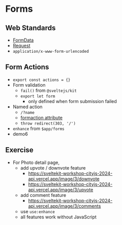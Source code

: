 # Forms

## Web Standards
- [FormData](https://developer.mozilla.org/en-US/docs/Web/API/FormData)
- [Request](https://developer.mozilla.org/en-US/docs/Web/API/Request)
- `application/x-www-form-urlencoded`

## Form Actions
- `export const actions = {}`
- Form validation
  - `fail()` from `@sveltejs/kit`
  - `export let form`
    - only defined when form submission failed
- Named action
  - `/?name`
  - [formaction attribute](https://developer.mozilla.org/en-US/docs/Web/HTML/Element/button#formaction)
  - `throw redirect(303, '/')`
- `enhance` from `$app/forms`
- demo6

## Exercise
- For Photo detail page,
  - add upvote / downvote feature
    - https://sveltekit-workshop-cityjs-2024-api.vercel.app/image/3/downvote
    - https://sveltekit-workshop-cityjs-2024-api.vercel.app/image/3/upvote
  - add comment feature
    - https://sveltekit-workshop-cityjs-2024-api.vercel.app/image/3/comments
  - use `use:enhance`
  - all features work without JavaScript
